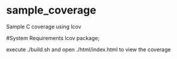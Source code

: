 # sample_coverage
Sample C coverage using lcov

#System Requirements
lcov package;

execute ./build.sh and open ./html/index.html to view the coverage
